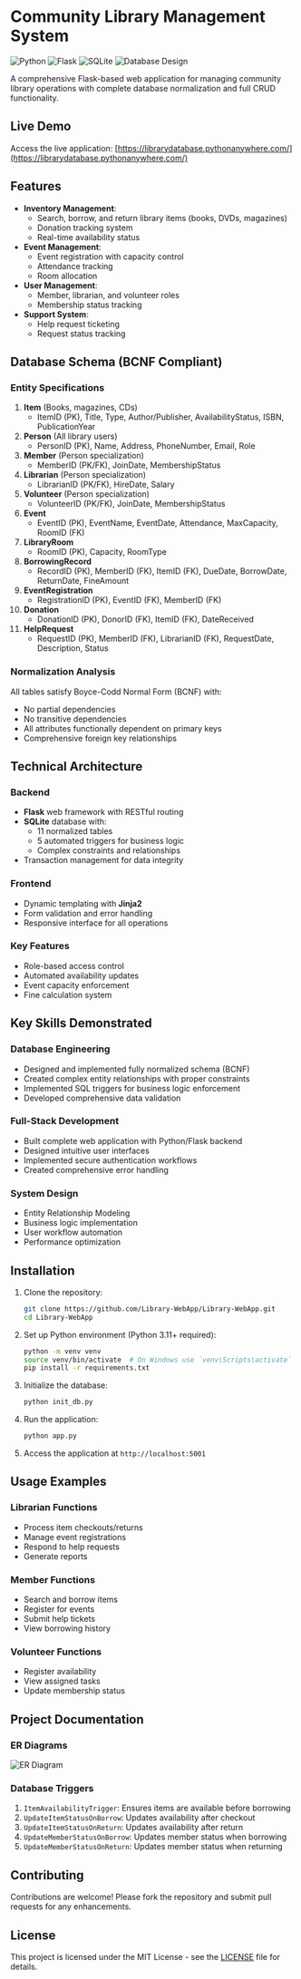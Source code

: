 # Community Library Management System

![Python](https://img.shields.io/badge/Python-3.11%2B-blue)
![Flask](https://img.shields.io/badge/Flask-3.1.0%2B-green)
![SQLite](https://img.shields.io/badge/SQLite-3.0-lightgrey)
![Database Design](https://img.shields.io/badge/Database-BCNF_Compliant-brightgreen)

A comprehensive Flask-based web application for managing community library operations with complete database normalization and full CRUD functionality.

## Live Demo
Access the live application: [https://librarydatabase.pythonanywhere.com/](https://librarydatabase.pythonanywhere.com/)

## Features

- **Inventory Management**:
  - Search, borrow, and return library items (books, DVDs, magazines)
  - Donation tracking system
  - Real-time availability status
- **Event Management**:
  - Event registration with capacity control
  - Attendance tracking
  - Room allocation
- **User Management**:
  - Member, librarian, and volunteer roles
  - Membership status tracking
- **Support System**:
  - Help request ticketing
  - Request status tracking

## Database Schema (BCNF Compliant)

### Entity Specifications
1. **Item** (Books, magazines, CDs)
   - ItemID (PK), Title, Type, Author/Publisher, AvailabilityStatus, ISBN, PublicationYear
2. **Person** (All library users)
   - PersonID (PK), Name, Address, PhoneNumber, Email, Role
3. **Member** (Person specialization)
   - MemberID (PK/FK), JoinDate, MembershipStatus
4. **Librarian** (Person specialization)
   - LibrarianID (PK/FK), HireDate, Salary
5. **Volunteer** (Person specialization)
   - VolunteerID (PK/FK), JoinDate, MembershipStatus
6. **Event**
   - EventID (PK), EventName, EventDate, Attendance, MaxCapacity, RoomID (FK)
7. **LibraryRoom**
   - RoomID (PK), Capacity, RoomType
8. **BorrowingRecord**
   - RecordID (PK), MemberID (FK), ItemID (FK), DueDate, BorrowDate, ReturnDate, FineAmount
9. **EventRegistration**
   - RegistrationID (PK), EventID (FK), MemberID (FK)
10. **Donation**
    - DonationID (PK), DonorID (FK), ItemID (FK), DateReceived
11. **HelpRequest**
    - RequestID (PK), MemberID (FK), LibrarianID (FK), RequestDate, Description, Status

### Normalization Analysis
All tables satisfy Boyce-Codd Normal Form (BCNF) with:
- No partial dependencies
- No transitive dependencies
- All attributes functionally dependent on primary keys
- Comprehensive foreign key relationships

## Technical Architecture

### Backend
- **Flask** web framework with RESTful routing
- **SQLite** database with:
  - 11 normalized tables
  - 5 automated triggers for business logic
  - Complex constraints and relationships
- Transaction management for data integrity

### Frontend
- Dynamic templating with **Jinja2**
- Form validation and error handling
- Responsive interface for all operations

### Key Features
- Role-based access control
- Automated availability updates
- Event capacity enforcement
- Fine calculation system

## Key Skills Demonstrated

### Database Engineering
- Designed and implemented fully normalized schema (BCNF)
- Created complex entity relationships with proper constraints
- Implemented SQL triggers for business logic enforcement
- Developed comprehensive data validation

### Full-Stack Development
- Built complete web application with Python/Flask backend
- Designed intuitive user interfaces
- Implemented secure authentication workflows
- Created comprehensive error handling

### System Design
- Entity Relationship Modeling
- Business logic implementation
- User workflow automation
- Performance optimization

## Installation

1. Clone the repository:
   ```bash
   git clone https://github.com/Library-WebApp/Library-WebApp.git
   cd Library-WebApp
   ```

2. Set up Python environment (Python 3.11+ required):
   ```bash
   python -m venv venv
   source venv/bin/activate  # On Windows use `venv\Scripts\activate`
   pip install -r requirements.txt
   ```

3. Initialize the database:
   ```bash
   python init_db.py
   ```

4. Run the application:
   ```bash
   python app.py
   ```

5. Access the application at `http://localhost:5001`

## Usage Examples

### Librarian Functions
- Process item checkouts/returns
- Manage event registrations
- Respond to help requests
- Generate reports

### Member Functions
- Search and borrow items
- Register for events
- Submit help tickets
- View borrowing history

### Volunteer Functions
- Register availability
- View assigned tasks
- Update membership status

## Project Documentation

### ER Diagrams
![ER Diagram](https://github.com/Library-WebApp/Library-WebApp/blob/main/LibraryDatabaseERDiagram.png)

### Database Triggers
1. `ItemAvailabilityTrigger`: Ensures items are available before borrowing
2. `UpdateItemStatusOnBorrow`: Updates availability after checkout
3. `UpdateItemStatusOnReturn`: Updates availability after return
4. `UpdateMemberStatusOnBorrow`: Updates member status when borrowing
5. `UpdateMemberStatusOnReturn`: Updates member status when returning

## Contributing

Contributions are welcome! Please fork the repository and submit pull requests for any enhancements.

## License

This project is licensed under the MIT License - see the [LICENSE](LICENSE) file for details.

